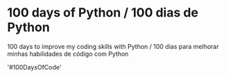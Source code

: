 # 100 days of Python / 100 dias de Python
100 days to improve my coding skills with Python  / 100 dias para melhorar minhas habilidades de código com Python


'#100DaysOfCode'
